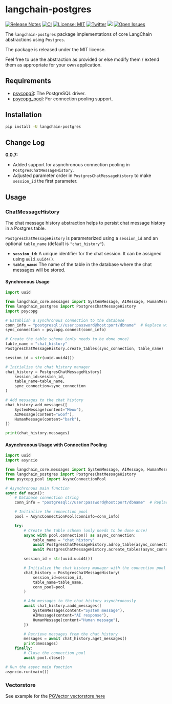 # langchain-postgres

[![Release Notes](https://img.shields.io/github/release/langchain-ai/langchain-postgres)](https://github.com/langchain-ai/langchain-postgres/releases)
[![CI](https://github.com/langchain-ai/langchain-postgres/actions/workflows/ci.yml/badge.svg)](https://github.com/langchain-ai/langchain-postgres/actions/workflows/ci.yml)
[![License: MIT](https://img.shields.io/badge/License-MIT-yellow.svg)](https://opensource.org/licenses/MIT)
[![Twitter](https://img.shields.io/twitter/url/https/twitter.com/langchainai.svg?style=social&label=Follow%20%40LangChainAI)](https://twitter.com/langchainai)
[![](https://dcbadge.vercel.app/api/server/6adMQxSpJS?compact=true&style=flat)](https://discord.gg/6adMQxSpJS)
[![Open Issues](https://img.shields.io/github/issues-raw/langchain-ai/langchain-postgres)](https://github.com/langchain-ai/langchain-postgres/issues)

The `langchain-postgres` package implementations of core LangChain abstractions using `Postgres`.

The package is released under the MIT license. 

Feel free to use the abstraction as provided or else modify them / extend them as appropriate for your own application.

## Requirements

- [psycopg3](https://www.psycopg.org/psycopg3/): The PostgreSQL driver.
- [psycopg_pool](https://www.psycopg.org/psycopg3/docs/advanced/pool.html): For connection pooling support.

## Installation

```bash
pip install -U langchain-postgres
```

## Change Log

**0.0.7:**

- Added support for asynchronous connection pooling in `PostgresChatMessageHistory`.
- Adjusted parameter order in `PostgresChatMessageHistory` to make `session_id` the first parameter.

## Usage

### ChatMessageHistory

The chat message history abstraction helps to persist chat message history in a Postgres table.

`PostgresChatMessageHistory` is parameterized using a `session_id` and an optional `table_name` (default is `"chat_history"`).

- **`session_id`:** A unique identifier for the chat session. It can be assigned using `uuid.uuid4()`.
- **`table_name`:** The name of the table in the database where the chat messages will be stored.

#### **Synchronous Usage**

```python
import uuid

from langchain_core.messages import SystemMessage, AIMessage, HumanMessage
from langchain_postgres import PostgresChatMessageHistory
import psycopg

# Establish a synchronous connection to the database
conn_info = "postgresql://user:password@host:port/dbname"  # Replace with your connection info
sync_connection = psycopg.connect(conn_info)

# Create the table schema (only needs to be done once)
table_name = "chat_history"
PostgresChatMessageHistory.create_tables(sync_connection, table_name)

session_id = str(uuid.uuid4())

# Initialize the chat history manager
chat_history = PostgresChatMessageHistory(
    session_id=session_id,
    table_name=table_name,
    sync_connection=sync_connection
)

# Add messages to the chat history
chat_history.add_messages([
    SystemMessage(content="Meow"),
    AIMessage(content="woof"),
    HumanMessage(content="bark"),
])

print(chat_history.messages)
```

#### **Asynchronous Usage with Connection Pooling**

```python
import uuid
import asyncio

from langchain_core.messages import SystemMessage, AIMessage, HumanMessage
from langchain_postgres import PostgresChatMessageHistory
from psycopg_pool import AsyncConnectionPool

# Asynchronous main function
async def main():
    # Database connection string
    conn_info = "postgresql://user:password@host:port/dbname"  # Replace with your connection info

    # Initialize the connection pool
    pool = AsyncConnectionPool(conninfo=conn_info)

    try:
        # Create the table schema (only needs to be done once)
        async with pool.connection() as async_connection:
            table_name = "chat_history"
            await PostgresChatMessageHistory.adrop_table(async_connection, table_name)
            await PostgresChatMessageHistory.acreate_tables(async_connection, table_name)

        session_id = str(uuid.uuid4())

        # Initialize the chat history manager with the connection pool
        chat_history = PostgresChatMessageHistory(
            session_id=session_id,
            table_name=table_name,
            conn_pool=pool
        )

        # Add messages to the chat history asynchronously
        await chat_history.aadd_messages([
            SystemMessage(content="System message"),
            AIMessage(content="AI response"),
            HumanMessage(content="Human message"),
        ])

        # Retrieve messages from the chat history
        messages = await chat_history.aget_messages()
        print(messages)
    finally:
        # Close the connection pool
        await pool.close()

# Run the async main function
asyncio.run(main())
```

### Vectorstore

See example for the [PGVector vectorstore here](https://github.com/langchain-ai/langchain-postgres/blob/main/examples/vectorstore.ipynb)
